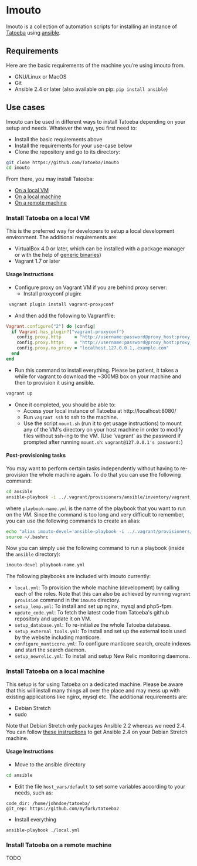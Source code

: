 # Imouto

Imouto is a collection of automation scripts for installing an instance of [Tatoeba](https://tatoeba.org/) using [ansible](http://www.ansible.com/home).

## Requirements

Here are the basic requirements of the machine you’re using imouto from.

* GNU/Linux or MacOS
* Git
* Ansible 2.4 or later (also available on pip: `pip install ansible`)

## Use cases

Imouto can be used in different ways to install Tatoeba depending on your setup and needs. Whatever the way, you first need to:

- Install the basic requirements above
- Install the requirements for your use-case below
- Clone the repository and go to its directory:

```bash
git clone https://github.com/Tatoeba/imouto
cd imouto
```

From there, you may install Tatoeba:

- [On a local VM](#install-tatoeba-on-a-local-vm)
- [On a local machine](#install-tatoeba-on-a-local-machine)
- [On a remote machine](#install-tatoeba-on-a-remote-machine)

### Install Tatoeba on a local VM

This is the preferred way for developers to setup a local development environment. The additional requirements are:

* VirtualBox 4.0 or later, which can be installed with a package manager or with the help of [generic binaries](https://www.virtualbox.org/wiki/Downloads))
* Vagrant 1.7 or later

#### Usage Instructions

- Configure proxy on Vagrant VM if you are behind proxy server:
  - Install proxyconf plugin:

```bash
 vagrant plugin install vagrant-proxyconf
```

  - And then add the following to Vagrantfile:

```ruby
Vagrant.configure("2") do |config|
  if Vagrant.has_plugin?("vagrant-proxyconf")
    config.proxy.http     = "http://username:password@proxy_host:proxy_port"
    config.proxy.https    = "http://username:password@proxy_host:proxy_port"
    config.proxy.no_proxy = "localhost,127.0.0.1,.example.com"
  end
end
```

- Run this command to install everything. Please be patient, it takes a while for vagrant to download the ~300MB box on your machine and then to provision it using ansible.

```bash
vagrant up
```

- Once it completed, you should be able to:
  - Access your local instance of Tatoeba at http://localhost:8080/
  - Run `vagrant ssh` to ssh to the machine.
  - Use the script `mount.sh` (run it to get usage instructions) to mount any of the VM's directory on your host machine in order to modify files without ssh-ing to the VM. (Use 'vagrant' as the password if prompted after running `mount.sh`: `vagrant@127.0.0.1's password:`)

#### Post-provisioning tasks

You may want to perform certain tasks independently without having to re-provision the whole machine again. To do that you can use the following command:

```bash
cd ansible
ansible-playbook -i ../.vagrant/provisioners/ansible/inventory/vagrant_ansible_inventory --private-key=~/.vagrant.d/insecure_private_key -u vagrant -U root playbook-name.yml
```

where `playbook-name.yml` is the name of the playbook that you want to run on the VM. Since the command is too long and very difficult to remember, you can use the following commands to create an alias:

```bash
echo "alias imouto-devel='ansible-playbook -i ../.vagrant/provisioners/ansible/inventory/vagrant_ansible_inventory --private-key=~/.vagrant.d/insecure_private_key -u vagrant -U root'" >> ~/.bashrc
source ~/.bashrc
```

Now you can simply use the following command to run a playbook (inside the `ansible` directory):

```bash
imouto-devel playbook-name.yml
```

The following playbooks are included with imouto currently:

- `local.yml`: To provision the whole machine (development) by calling each of the roles. Note that this can also be achieved by running `vagrant provision` command in the `imouto` directory.
- `setup_lemp.yml`: To install and set up nginx, mysql and php5-fpm.
- `update_code.yml`: To fetch the latest code from Tatoeba's github repository and update it on VM.
- `setup_database.yml`: To re-initialize the whole Tatoeba database.
- `setup_external_tools.yml`: To install and set up the external tools used by the website including manticore.
- `configure_manticore.yml`: To configure manticore search, create indexes and start the search daemon.
- `setup_newrelic.yml`: To install and setup New Relic monitoring daemons.

### Install Tatoeba on a local machine

This setup is for using Tatoeba on a dedicated machine. Please be aware that this will install many things all over the place and may mess up with existing applications like nginx, mysql etc. The additional requirements are:

* Debian Stretch
* sudo

Note that Debian Stretch only packages Ansible 2.2 whereas we need 2.4. You can follow [these instructions](https://docs.ansible.com/ansible/latest/installation_guide/intro_installation.html#latest-releases-via-apt-debian) to get Ansible 2.4 on your Debian Stretch machine.

#### Usage Instructions

- Move to the ansible directory

```sh
cd ansible
```

- Edit the file `host_vars/default` to set some variables according to your needs, such as:

```
code_dir: /home/johndoe/tatoeba/
git_rep: https://github.com/myfork/tatoeba2
```

- Install everything

```sh
ansible-playbook ./local.yml
```

### Install Tatoeba on a remote machine

TODO
